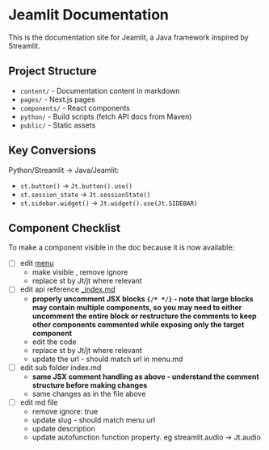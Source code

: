 # Jeamlit Documentation

This is the documentation site for Jeamlit, a Java framework inspired by Streamlit.

## Project Structure

- `content/` - Documentation content in markdown
- `pages/` - Next.js pages
- `components/` - React components
- `python/` - Build scripts (fetch API docs from Maven)
- `public/` - Static assets

## Key Conversions

Python/Streamlit → Java/Jeamlit:
- `st.button()` → `Jt.button().use()`
- `st.session_state` → `Jt.sessionState()`
- `st.sidebar.widget()` → `Jt.widget().use(Jt.SIDEBAR)`

## Component Checklist

To make a component visible in the doc because it is now available:

- [ ] edit [menu](content/menu.md)
  - make visible , remove ignore
  - replace st by Jt/jt where relevant
- [ ] edit api reference [_index.md](content/develop/api-reference/_index.md)
  - **properly uncomment JSX blocks `{/* */}` - note that large blocks may contain multiple components, so you may need to either uncomment the entire block or restructure the comments to keep other components commented while exposing only the target component**
  - edit the code
  - replace st by Jt/jt where relevant
  - update the url - should match url in menu.md
- [ ] edit sub folder index.md
  - **same JSX comment handling as above - understand the comment structure before making changes**
  - same changes as in the file above
- [ ] edit md file
  - remove ignore: true
  - update slug - should match menu url
  - update description
  - update autofunction function property. eg streamlit.audio -> Jt.audio
